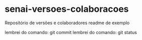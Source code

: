 # senai-versoes-colaboracoes
Repositório de versões e colaboradores
readme de exemplo

lembrei do comando: git commit
lembrei do comando: git status

